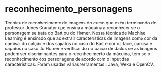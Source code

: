 # reconhecimento_personagens

Técnica de reconhecimento de imagens do curso que estou terminando do professor Jones Granatyr que ensina a máquina a reconhecer se o personagem se trata do Bart ou do Homer.
Nessa técnica de Machine Learning é ensinado que ao extrair características de imagens como cor da camisa, do calção e dos sapatos no caso do Bart e cor da face, camisa e sapatos 
no caso do Homer e verificando no banco de dados se as imagens podem ser discriminantes para o reconhecimento da máquina, tem-se o reconhecimento dos personagens de acordo com o input 
das características. Foram usadas várias ferramentas : Java, Weka e OpenCV.
